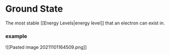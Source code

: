 # Ground State
The most stable [[Energy Levels|energy level]] that an electron can exist in.

### example 
![[Pasted image 20211101164509.png]]